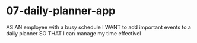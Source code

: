 # 07-daily-planner-app
AS AN employee with a busy schedule I WANT to add important events to a daily planner SO THAT I can manage my time effectivel
